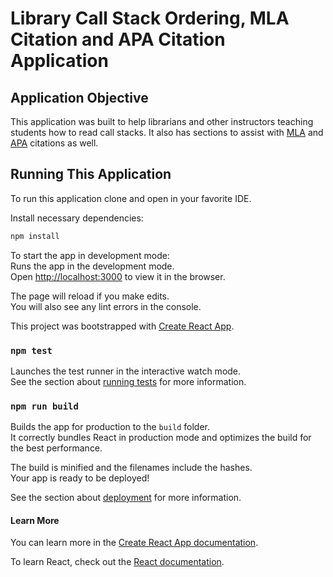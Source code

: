 # Library Call Stack Ordering, MLA Citation and APA Citation Application

## Application Objective
This application was built to help librarians and other instructors teaching students how to read call stacks.
It also has sections to assist with [MLA](https://www.mla.org/) and [APA](https://apastyle.apa.org/) citations as well.

## Running This Application
To run this application clone and open in your favorite IDE.

Install necessary dependencies:
```bash
npm install
```

To start the app in development mode:<br />
Runs the app in the development mode.<br />
Open [http://localhost:3000](http://localhost:3000) to view it in the browser.

The page will reload if you make edits.<br />
You will also see any lint errors in the console.


This project was bootstrapped with [Create React App](https://github.com/facebook/create-react-app).


### `npm test`

Launches the test runner in the interactive watch mode.<br />
See the section about [running tests](https://facebook.github.io/create-react-app/docs/running-tests) for more information.

### `npm run build`

Builds the app for production to the `build` folder.<br />
It correctly bundles React in production mode and optimizes the build for the best performance.

The build is minified and the filenames include the hashes.<br />
Your app is ready to be deployed!

See the section about [deployment](https://facebook.github.io/create-react-app/docs/deployment) for more information.

#### Learn More

You can learn more in the [Create React App documentation](https://facebook.github.io/create-react-app/docs/getting-started).

To learn React, check out the [React documentation](https://reactjs.org/).
